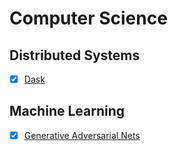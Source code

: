 # Computer Science

## Distributed Systems

  - [X] [Dask](https://conference.scipy.org/proceedings/scipy2015/pdfs/matthew_rocklin.pdf)

## Machine Learning

  - [X] [Generative Adversarial Nets](https://arxiv.org/pdf/1406.2661.pdf)
